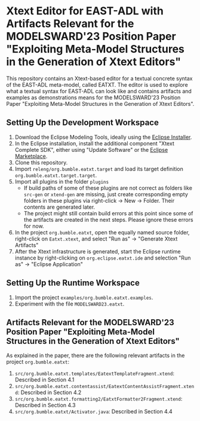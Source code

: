 # Xtext Editor for EAST-ADL with Artifacts Relevant for the MODELSWARD'23 Position Paper "Exploiting Meta-Model Structures in the Generation of Xtext Editors"
This repository contains an Xtext-based editor for a textual concrete syntax of the EAST-ADL meta-model, called EATXT. The editor is used to explore what a textual syntax for EAST-ADL can look like and contains artifacts and examples as demonstrations means for the MODELSWARD'23 Position Paper "Exploiting Meta-Model Structures in the Generation of Xtext Editors".

## Setting Up the Development Workspace
1. Download the Eclipse Modeling Tools, ideally using the [Eclipse Installer](https://www.eclipse.org/downloads/packages/installer).
1. In the Eclipse installation, install the additional component "Xtext Complete SDK", either using "Update Software" or the [Eclipse Marketplace](https://marketplace.eclipse.org/content/eclipse-xtext).
1. Clone this repository.
1. Import <code>releng/org.bumble.eatxt.target</code> and load its target definition <code>org.bumble.eatxt.target.target</code>.
1. Import all plugins in the folder <code>plugins</code>
   - If build paths of some of these plugins are not correct as folders like <code>src-gen</code> or <code>xtend-gen</code> are missing, just create corresponding empty folders in these plugins via right-click -> New -> Folder. 
   Their contents are generated later.
   - The project might still contain build errors at this point since some of the artifacts are created in the next steps. Please ignore these errors for now.
1. In the project <code>org.bumble.eatxt</code>, open the equally named source folder, right-click on <code>Eatxt.xtext</code>, and select "Run as" -> "Generate Xtext Artifacts"
1. After the Xtext infrastructure is generated, start the Eclipse runtime instance by right-clicking on <code>org.eclipse.eatxt.ide</code> and selection "Run as" -> "Eclipse Application"

## Setting Up the Runtime Workspace
1. Import the project <code>examples/org.bumble.eatxt.examples</code>.
1. Experiment with the file <code>MODELSWARD23.eatxt</code>.

## Artifacts Relevant for the MODELSWARD'23 Position Paper "Exploiting Meta-Model Structures in the Generation of Xtext Editors"
As explained in the paper, there are the following relevant artifacts in the project <code>org.bumble.eatxt</code>:
1. <code>src/org.bumble.eatxt.templates/EatextTemplateFragment.xtend</code>: Described in Section 4.1
1. <code>src/org.bumble.eatxt.contentassist/EatextContentAssistFragment.xtend</code>: Described in Section 4.2
1. <code>src/org.bumble.eatxt.formatting2/EatxtFormatter2Fragment.xtend</code>: Described in Section 4.3
1. <code>src/org.bumble.eatxt/Activator.java</code>: Described in Section 4.4
